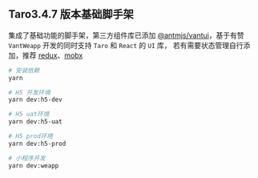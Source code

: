 ## Taro3.4.7 版本基础脚手架

集成了基础功能的脚手架，第三方组件库已添加 [@antmjs/vantui](https://antmjs.github.io/vantui/#/home)，基于有赞 `VantWeapp` 开发的同时支持 `Taro` 和 `React` 的 `UI` 库， 若有需要状态管理自行添加，推荐 [redux](https://docs.taro.zone/docs/2.x/redux)、[mobx](https://docs.taro.zone/docs/2.x/mobx)

```bash
# 安装依赖
yarn

# H5 开发环境
yarn dev:h5-dev

# H5 uat环境
yarn dev:h5-uat

# H5 prod环境
yarn dev:h5-prod

# 小程序开发
yarn dev:weapp

```
